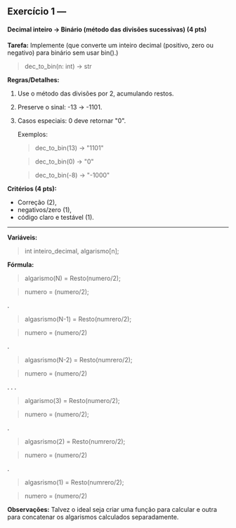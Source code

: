 ## Exercício 1 —
#### Decimal inteiro → Binário (método das divisões sucessivas) (4 pts)
**Tarefa:** Implemente (que converte um inteiro decimal (positivo, zero ou negativo) para binário sem usar bin().)
> dec_to_bin(n: int) -> str 

**Regras/Detalhes:**

1. Use o método das divisões por 2, acumulando restos.
2.  Preserve o sinal: -13 → -1101.
3. Casos especiais: 0 deve retornar "0".

    Exemplos:
    > dec_to_bin(13) → "1101"

    > dec_to_bin(0) → "0"

    > dec_to_bin(-8) → "-1000"

**Critérios (4 pts):**

- Correção (2), 
- negativos/zero (1), 
- código claro e testável (1).
**** 
**Variáveis:**
> int inteiro_decimal, algarismo[n];
>

**Fórmula:**
> algarismo(N) = Resto(numero/2);

> numero = (numero/2);

.

> algasrismo(N-1) = Resto(numrero/2);

> numero = (numero/2)

.

> algasrismo(N-2) = Resto(numrero/2);

> numero = (numero/2)

.
.
.

> algarismo(3) = Resto(numero/2);

> numero = (numero/2);

.

> algasrismo(2) = Resto(numrero/2);

> numero = (numero/2)

.

> algasrismo(1) = Resto(numrero/2);

> numero = (numero/2)

**Observações:** Talvez o ideal seja criar uma função para calcular e outra para concatenar os algarismos calculados separadamente.